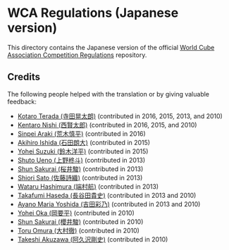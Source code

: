 WCA Regulations (Japanese version)
================================

This directory contains the Japanese version of
the official [World Cube Association Competition Regulations](https://worldcubeassociation.org/regulations/) repository.

Credits
-------

The following people helped with the translation or by giving valuable feedback:

* [Kotaro Terada (寺田晃太朗)](https://www.worldcubeassociation.org/results/p.php?i=2010TERA01) (contributed in 2016, 2015, 2013, and 2010)
* [Kentaro Nishi (西賢太郎)](https://www.worldcubeassociation.org/results/p.php?i=2006NISH01) (contributed in 2016, 2015, and 2010)
* [Sinpei Araki (荒木慎平)](https://www.worldcubeassociation.org/results/p.php?i=2006ARAK01) (contributed in 2016)
* [Akihiro Ishida (石田朗大)](https://www.worldcubeassociation.org/results/p.php?i=2009ISHI01) (contributed in 2015)
* [Yohei Suzuki (鈴木洋平)](https://www.worldcubeassociation.org/results/p.php?i=2006SUZU03) (contributed in 2015)
* [Shuto Ueno (上野柊斗)](https://www.worldcubeassociation.org/results/p.php?i=2008UENO01) (contributed in 2013)
* [Shun Sakurai (桜井駿)](https://www.worldcubeassociation.org/results/p.php?i=2010SAKU01) (contributed in 2013)
* [Shiori Sato (佐藤詩織)](https://www.worldcubeassociation.org/results/p.php?i=2013SATO01) (contributed in 2013)
* [Wataru Hashimura (端村航)](https://www.worldcubeassociation.org/results/p.php?i=2008HASH02) (contributed in 2013)
* [Takafumi Haseda (長谷田貴史)](https://www.worldcubeassociation.org/results/p.php?i=2006HASE01) (contributed in 2013 and 2010)
* [Ayano Maria Yoshida (吉田彩乃)](https://www.worldcubeassociation.org/results/p.php?i=2009YOSH01) (contributed in 2013 and 2010)
* [Yohei Oka (岡要平)](https://www.worldcubeassociation.org/results/p.php?i=2006OKAY01) (contributed in 2010)
* [Shun Sakurai (櫻井駿)](https://www.worldcubeassociation.org/results/p.php?i=2010SAKU01) (contributed in 2010)
* [Toru Omura (大村徹)](https://www.worldcubeassociation.org/results/p.php?i=2008OMUR01) (contributed in 2010)
* [Takeshi Akuzawa (阿久沢剛史)](https://www.worldcubeassociation.org/results/p.php?i=2005AKUZ01) (contributed in 2010)
